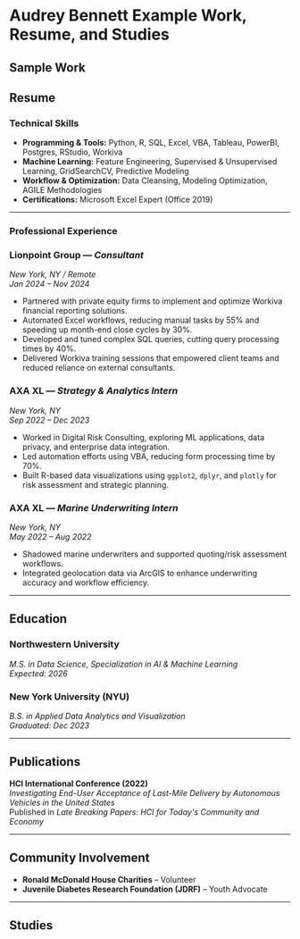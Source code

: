 # Audrey Bennett Example Work, Resume, and Studies

## Sample Work






## Resume

### Technical Skills
- **Programming & Tools:** Python, R, SQL, Excel, VBA, Tableau, PowerBI, Postgres, RStudio, Workiva
- **Machine Learning:** Feature Engineering, Supervised & Unsupervised Learning, GridSearchCV, Predictive Modeling
- **Workflow & Optimization:** Data Cleansing, Modeling Optimization, AGILE Methodologies
- **Certifications:** Microsoft Excel Expert (Office 2019)

-----------------------------------
### Professional Experience

### **Lionpoint Group** — *Consultant*  
*New York, NY / Remote*  
*Jan 2024 – Nov 2024*

- Partnered with private equity firms to implement and optimize Workiva financial reporting solutions.
- Automated Excel workflows, reducing manual tasks by 55% and speeding up month-end close cycles by 30%.
- Developed and tuned complex SQL queries, cutting query processing times by 40%.
- Delivered Workiva training sessions that empowered client teams and reduced reliance on external consultants.

### **AXA XL** — *Strategy & Analytics Intern*  
*New York, NY*  
*Sep 2022 – Dec 2023*

- Worked in Digital Risk Consulting, exploring ML applications, data privacy, and enterprise data integration.
- Led automation efforts using VBA, reducing form processing time by 70%.
- Built R-based data visualizations using `ggplot2`, `dplyr`, and `plotly` for risk assessment and strategic planning.

### **AXA XL** — *Marine Underwriting Intern*  
*New York, NY*  
*May 2022 – Aug 2022*

- Shadowed marine underwriters and supported quoting/risk assessment workflows.
- Integrated geolocation data via ArcGIS to enhance underwriting accuracy and workflow efficiency.

-----------------------------------
## Education

### **Northwestern University**  
*M.S. in Data Science, Specialization in AI & Machine Learning*  
*Expected: 2026*

### **New York University (NYU)**  
*B.S. in Applied Data Analytics and Visualization*  
*Graduated: Dec 2023*

-----------------------------------
## Publications

**HCI International Conference (2022)**  
*Investigating End-User Acceptance of Last-Mile Delivery by Autonomous Vehicles in the United States*  
Published in *Late Breaking Papers: HCI for Today's Community and Economy*

-----------------------------------
## Community Involvement

- **Ronald McDonald House Charities** – Volunteer  
- **Juvenile Diabetes Research Foundation (JDRF)** – Youth Advocate

-----------------------------------

## Studies
